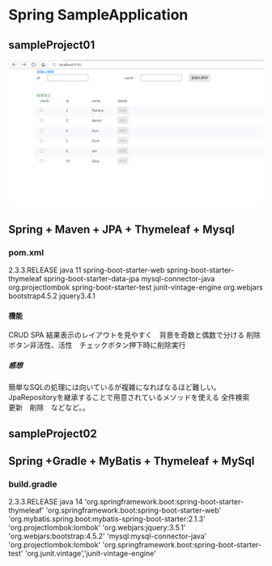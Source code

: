 # Spring SampleApplication

## sampleProject01
![sampleProject01](image/screen01.PNG)
## Spring + Maven + JPA + Thymeleaf + Mysql

### pom.xml
2.3.3.RELEASE
java 11
spring-boot-starter-web
spring-boot-starter-thymeleaf
spring-boot-starter-data-jpa
mysql-connector-java
org.projectlombok
spring-boot-starter-test
junit-vintage-engine
org.webjars bootstrap4.5.2 jquery3.4.1
#### 機能
CRUD
SPA
結果表示のレイアウトを見やすく　背景を奇数と偶数で分ける
削除ボタン非活性、活性　チェックボタン押下時に削除実行

##### 感想
簡単なSQLの処理には向いているが複雑になればなるほど難しい。
JpaRepositoryを継承することで用意されているメソッドを使える
全件検索　更新　削除　などなど。。

## sampleProject02
## Spring +Gradle + MyBatis + Thymeleaf + MySql

### build.gradle
2.3.3.RELEASE
java 14
'org.springframework.boot:spring-boot-starter-thymeleaf'
'org.springframework.boot:spring-boot-starter-web'
'org.mybatis.spring.boot:mybatis-spring-boot-starter:2.1.3'
'org.projectlombok:lombok'
'org.webjars:jquery:3.5.1'
'org.webjars:bootstrap:4.5.2'
'mysql:mysql-connector-java'
'org.projectlombok:lombok'
'org.springframework.boot:spring-boot-starter-test'
'org.junit.vintage','junit-vintage-engine'
